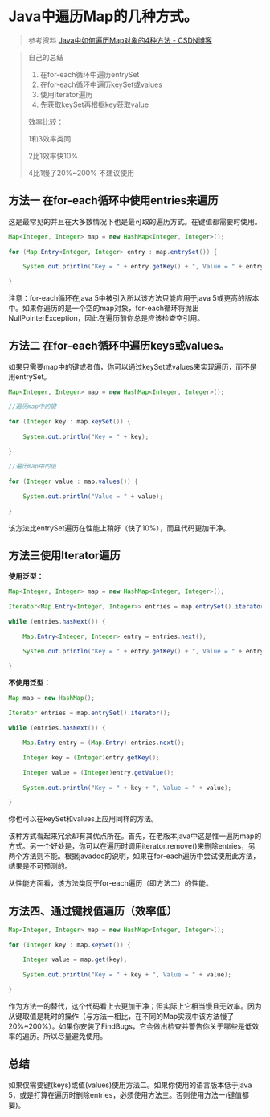# Java中遍历Map的几种方式。

> 参考资料 [Java中如何遍历Map对象的4种方法 - CSDN博客](https://blog.csdn.net/tjcyjd/article/details/11111401)

> 自己的总结
>
> 1. 在for-each循环中遍历entrySet    		
> 2. 在for-each循环中遍历keySet或values
> 3. 使用Iterator遍历
> 4. 先获取keySet再根据key获取value
>
> 效率比较：
>
> 1和3效率类同
>
> 2比1效率快10%
>
> 4比1慢了20%~200% 不建议使用



## 方法一 在for-each循环中使用entries来遍历

这是最常见的并且在大多数情况下也是最可取的遍历方式。在键值都需要时使用。

```java
Map<Integer, Integer> map = new HashMap<Integer, Integer>();  
  
for (Map.Entry<Integer, Integer> entry : map.entrySet()) {  
  
    System.out.println("Key = " + entry.getKey() + ", Value = " + entry.getValue()); 
  
}  
```

注意：for-each循环在java 5中被引入所以该方法只能应用于java 5或更高的版本中。如果你遍历的是一个空的map对象，for-each循环将抛出NullPointerException，因此在遍历前你总是应该检查空引用。

## 方法二 在for-each循环中遍历keys或values。

如果只需要map中的键或者值，你可以通过keySet或values来实现遍历，而不是用entrySet。

```java
Map<Integer, Integer> map = new HashMap<Integer, Integer>();  
  
//遍历map中的键  
  
for (Integer key : map.keySet()) {  
  
    System.out.println("Key = " + key);  
  
}  
  
//遍历map中的值  
  
for (Integer value : map.values()) {  
  
    System.out.println("Value = " + value);  
  
}  
```

该方法比entrySet遍历在性能上稍好（快了10%），而且代码更加干净。

## **方法三使用Iterator遍历**

**使用泛型：**

```java
Map<Integer, Integer> map = new HashMap<Integer, Integer>();  
  
Iterator<Map.Entry<Integer, Integer>> entries = map.entrySet().iterator();  
  
while (entries.hasNext()) {  
  
    Map.Entry<Integer, Integer> entry = entries.next();  
  
    System.out.println("Key = " + entry.getKey() + ", Value = " + entry.getValue());  
  
}  
```

**不使用泛型：**

```java
Map map = new HashMap();  
  
Iterator entries = map.entrySet().iterator();  
  
while (entries.hasNext()) {  
  
    Map.Entry entry = (Map.Entry) entries.next();  
  
    Integer key = (Integer)entry.getKey();  
  
    Integer value = (Integer)entry.getValue();  
  
    System.out.println("Key = " + key + ", Value = " + value);  
  
}  
```

你也可以在keySet和values上应用同样的方法。

该种方式看起来冗余却有其优点所在。首先，在老版本java中这是惟一遍历map的方式。另一个好处是，你可以在遍历时调用iterator.remove()来删除entries，另两个方法则不能。根据javadoc的说明，如果在for-each遍历中尝试使用此方法，结果是不可预测的。

从性能方面看，该方法类同于for-each遍历（即方法二）的性能。

## 方法四、通过键找值遍历（效率低）

```java
Map<Integer, Integer> map = new HashMap<Integer, Integer>();  
  
for (Integer key : map.keySet()) {  
  
    Integer value = map.get(key);  
  
    System.out.println("Key = " + key + ", Value = " + value);  
  
}  
```

作为方法一的替代，这个代码看上去更加干净；但实际上它相当慢且无效率。因为从键取值是耗时的操作（与方法一相比，在不同的Map实现中该方法慢了20%~200%）。如果你安装了FindBugs，它会做出检查并警告你关于哪些是低效率的遍历。所以尽量避免使用。

## 总结

如果仅需要键(keys)或值(values)使用方法二。如果你使用的语言版本低于java 5，或是打算在遍历时删除entries，必须使用方法三。否则使用方法一(键值都要)。





